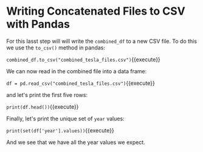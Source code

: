# Writing Concatenated Files to CSV with Pandas

For this lasst step will will write the `combined_df` to a new CSV file. To do this we use the `to_csv()` method in pandas:

`combined_df.to_csv("combined_tesla_files.csv")`{{execute}}


We can now read in the combined file into a data frame:

`df = pd.read_csv("combined_tesla_files.csv")`{{execute}}


and let's print the first five rows:

`print(df.head())`{{execute}}


Finally, let's print the unique set of `year` values:

`print(set(df['year'].values))`{{execute}}

And we see that we have all the year values we expect. 
